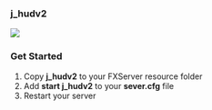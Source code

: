 ### j_hudv2 

![](https://img001.prntscr.com/file/img001/r3tEIb5QSK6cmyh2zvU4Mg.png)


### Get Started
1) Copy **j_hudv2** to your FXServer resource folder
2) Add **start j_hudv2** to your **sever.cfg** file
3) Restart your server
